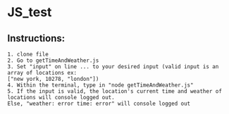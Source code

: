 # JS_test
## Instructions:
    1. clone file
    2. Go to getTimeAndWeather.js 
    3. Set "input" on line ... to your desired input (valid input is an array of locations ex:  
    ["new york, 10278, "london"])
    4. Within the terminal, type in "node getTimeAndWeather.js"
    5. If the input is valid, the location's current time and weather of locations will console logged out. 
    Else, "weather: error time: error" will console logged out

